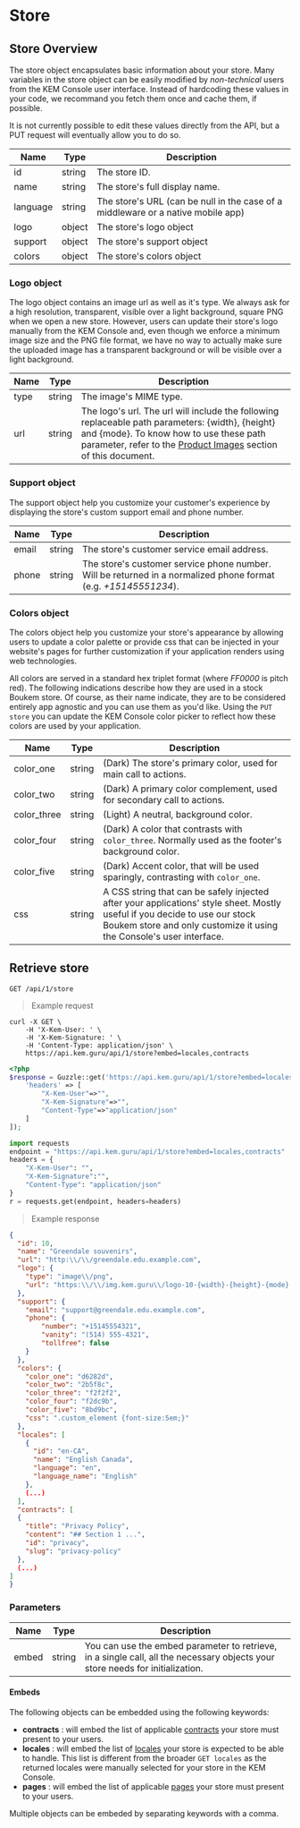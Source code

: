 # Store

## Store Overview

The store object encapsulates basic information about your store. Many variables in the store object can be easily modified by *non-technical* users from the KEM Console user interface. Instead of hardcoding these values in your code, we recommand you fetch them once and cache them, if possible.

<aside class="notice">It is not currently possible to edit these values directly from the API, but a PUT request will eventually allow you to do so.</aside>

| Name     | Type    | Description                                                                                                      |
|----------|---------|------------------------------------------------------------------------------------------------------------------|
| id       | string  | The store ID.															                                        |
| name     | string  | The store's full display name.               											                        |
| language | string  | The store's URL (can be null in the case of a middleware or a native mobile app)                                 |
| logo     | object  | The store's logo object				                                                                 			|
| support  | object  | The store's support object				                                                                 		|
| colors   | object  | The store's colors object				                                                                 		|


### Logo object

The logo object contains an image url as well as it's type. We always ask for a high resolution, transparent, visible over a light background, square PNG when we open a new store. However, users can update their store's logo manually from the KEM Console and, even though we enforce a minimum image size and the PNG file format, we have no way to actually make sure the uploaded image has a transparent background or will be visible over a light background.

| Name     | Type    | Description                                                                                                      |
|----------|---------|------------------------------------------------------------------------------------------------------------------|
| type     | string  | The image's MIME type.															                                |
| url      | string  | The logo's url. The url will include the following replaceable path parameters: {width}, {height} and {mode}. To know how to use these path parameter, refer to the [Product Images](#product-image-object) section of this document.													|

### Support object

The support object help you customize your customer's experience by displaying the store's custom support email and phone number.

| Name     | Type    | Description                                                                                                      |
|----------|---------|------------------------------------------------------------------------------------------------------------------|
| email    | string  | The store's customer service email address.															            |
| phone    | string  | The store's customer service phone number. Will be returned in a normalized phone format (e.g. *+15145551234*).  |

### Colors object

The colors object help you customize your store's appearance by allowing users to update a color palette or provide css that can be injected in your website's pages for further customization if your application renders using web technologies.

All colors are served in a standard hex triplet format (where *FF0000* is pitch red). The following indications describe how they are used in a stock Boukem store. Of course, as their name indicate, they are to be considered entirely app agnostic and you can use them as you'd like. Using the `PUT store` you can update the KEM Console color picker to reflect how these colors are used by your application.

| Name         | Type    | Description                                                                                                      |
|--------------|---------|------------------------------------------------------------------------------------------------------------------|
| color_one    | string  | (Dark) The store's primary color, used for main call to actions.       				                            |
| color_two    | string  | (Dark) A primary color complement, used for secondary call to actions.                            			   |
| color_three  | string  | (Light) A neutral, background color.                                        									  |
| color_four   | string  | (Dark) A color that contrasts with `color_three`. Normally used as the footer's background color.			    |
| color_five   | string  | (Dark) Accent color, that will be used sparingly, contrasting with `color_one`. 									|
| css          | string  | A CSS string that can be safely injected after your applications' style sheet. Mostly useful if you decide to use our stock Boukem store and only customize it using the Console's user interface. |


## Retrieve store

`GET /api/1/store`

> Example request

```shell
curl -X GET \
	-H 'X-Kem-User: ' \
	-H 'X-Kem-Signature: ' \
	-H 'Content-Type: application/json' \
	https://api.kem.guru/api/1/store?embed=locales,contracts
```

```php
<?php
$response = Guzzle::get('https://api.kem.guru/api/1/store?embed=locales,contracts', [
    'headers' => [
		"X-Kem-User"=>"",
		"X-Kem-Signature"=>"",
		"Content-Type"=>"application/json"
	]
]);
```

```python
import requests
endpoint = "https://api.kem.guru/api/1/store?embed=locales,contracts"
headers = {
	"X-Kem-User": "",
	"X-Kem-Signature":"",
	"Content-Type": "application/json"
}
r = requests.get(endpoint, headers=headers)
```

> Example response

```json
{
  "id": 10,
  "name": "Greendale souvenirs",
  "url": "http:\\/\\/greendale.edu.example.com",
  "logo": {
    "type": "image\\/png",
    "url": "https:\\/\\/img.kem.guru\\/logo-10-{width}-{height}-{mode}.png"
  },
  "support": {
    "email": "support@greendale.edu.example.com",
    "phone": {
		"number": "+15145554321",
		"vanity": "(514) 555-4321",
		"tollfree": false
	}
  },
  "colors": {
    "color_one": "d6282d",
    "color_two": "2b5f8c",
    "color_three": "f2f2f2",
    "color_four": "f2dc9b",
    "color_five": "8bd9bc",
    "css": ".custom_element {font-size:5em;}"
  },
  "locales": [
    {
      "id": "en-CA",
      "name": "English Canada",
      "language": "en",
      "language_name": "English"
    },
    (...)
  ],
  "contracts": [
  {
    "title": "Privacy Policy",
    "content": "## Section 1 ...",
    "id": "privacy",
    "slug": "privacy-policy"
  },
  (...)
]
}
```

### Parameters

| Name   | Type   | Description                                                                                                                         |
|--------|--------|------------------------------------------------------------------------------------------------------------------------|
| embed  | string | You can use the embed parameter to retrieve, in a single call, all the necessary objects your store needs for initialization. |

#### Embeds

The following objects can be embedded using the following keywords:

- **contracts** : will embed the list of applicable [contracts](#contracts) your store must present to your users.
- **locales** : will embed the list of [locales](#locales) your store is expected to be able to handle. This list is different from the broader `GET locales` as the returned locales were manually selected for your store in the KEM Console.
- **pages** : will embed the list of applicable [pages](#pages) your store must present to your users.

Multiple objects can be embeded by separating keywords with a comma.